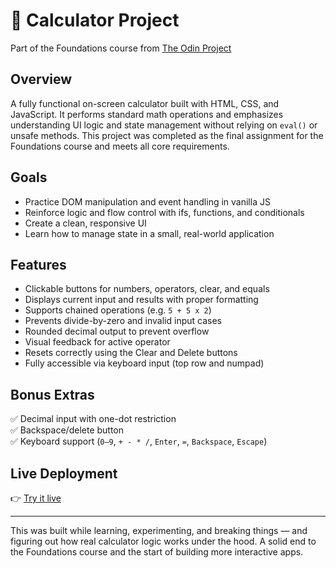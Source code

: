 # 🧮 Calculator Project  
Part of the Foundations course from [The Odin Project](https://www.theodinproject.com/)

## Overview
A fully functional on-screen calculator built with HTML, CSS, and JavaScript. It performs standard math operations and emphasizes understanding UI logic and state management without relying on `eval()` or unsafe methods. This project was completed as the final assignment for the Foundations course and meets all core requirements.

## Goals
- Practice DOM manipulation and event handling in vanilla JS
- Reinforce logic and flow control with ifs, functions, and conditionals
- Create a clean, responsive UI
- Learn how to manage state in a small, real-world application

## Features
- Clickable buttons for numbers, operators, clear, and equals
- Displays current input and results with proper formatting
- Supports chained operations (e.g. `5 + 5 x 2`)
- Prevents divide-by-zero and invalid input cases
- Rounded decimal output to prevent overflow
- Visual feedback for active operator
- Resets correctly using the Clear and Delete buttons
- Fully accessible via keyboard input (top row and numpad)

## Bonus Extras
✅ Decimal input with one-dot restriction  
✅ Backspace/delete button  
✅ Keyboard support (`0–9`, `+ - * /`, `Enter`, `=`, `Backspace`, `Escape`)  

## Live Deployment
👉 [Try it live](https://edenjermendi.github.io/calculator)

---

This was built while learning, experimenting, and breaking things — and figuring out how real calculator logic works under the hood. A solid end to the Foundations course and the start of building more interactive apps.

